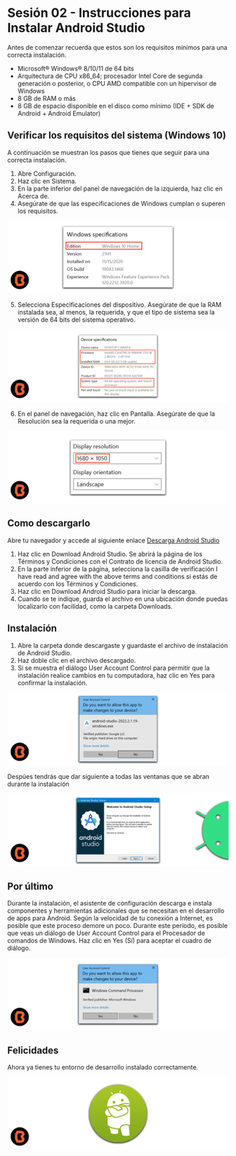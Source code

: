 # Sesión 02 - Instrucciones para Instalar Android Studio

Antes de comenzar recuerda que estos son los requisitos minimos para una correcta instalación.

<ul>
    <li> Microsoft® Windows® 8/10/11 de 64 bits </li>
    <li> Arquitectura de CPU x86_64; procesador Intel Core de segunda generación o posterior, o CPU AMD compatible con un hipervisor de Windows </li>
    <li>8 GB de RAM o más </li>
    <li>8 GB de espacio disponible en el disco como mínimo (IDE + SDK de Android + Android Emulator) </li>
</ul>

## Verificar los requisitos del sistema (Windows 10)

A continuación se muestran los pasos que tienes que seguir para una correcta instalación.

1. Abre Configuración.
2. Haz clic en Sistema.
3. En la parte inferior del panel de navegación de la izquierda, haz clic en Acerca de.
4. Asegúrate de que las especificaciones de Windows cumplan o superen los requisitos.

![AndroidStudio](img/01.png)

5. Selecciona Especificaciones del dispositivo. Asegúrate de que la RAM instalada sea, al menos, la requerida, y que el tipo de sistema sea la versión de 64 bits del sistema operativo.

![AndroidStudio](img/02.png)

6. En el panel de navegación, haz clic en Pantalla. Asegúrate de que la Resolución sea la requerida o una mejor.

![AndroidStudio](img/03.png)

## Como descargarlo

<p>Abre tu navegador y accede al siguiente enlace <a href="https://developer.android.com/studio?hl=es-419#get-android-studio">Descarga Android Studio</a></p>

1. Haz clic en Download Android Studio. Se abrirá la página de los Términos y Condiciones con el Contrato de licencia de Android Studio.
2. En la parte inferior de la página, selecciona la casilla de verificación I have read and agree with the above terms and conditions si estás de acuerdo con los Términos y Condiciones.
3. Haz clic en Download Android Studio para iniciar la descarga.
4. Cuando se te indique, guarda el archivo en una ubicación donde puedas localizarlo con facilidad, como la carpeta Downloads.

## Instalación

1. Abre la carpeta donde descargaste y guardaste el archivo de instalación de Android Studio.
2. Haz doble clic en el archivo descargado.
3. Si se muestra el diálogo User Account Control para permitir que la instalación realice cambios en tu computadora, haz clic en Yes para confirmar la instalación.

![AndroidStudio](img/04.png)

Despúes tendrás que dar siguiente a todas las ventanas que se abran durante la instalación

![AndroidStudio](img/05.png)

## Por último

Durante la instalación, el asistente de configuración descarga e instala componentes y herramientas adicionales que se necesitan en el desarrollo de apps para Android. Según la velocidad de tu conexión a Internet, es posible que este proceso demore un poco. Durante este período, es posible que veas un diálogo de User Account Control para el Procesador de comandos de Windows. Haz clic en Yes (Sí) para aceptar el cuadro de diálogo.

![AndroidStudio](img/06.png)

## Felicidades

Ahora ya tienes tu entorno de desarrollo instalado correctamente.

![AndroidStudio](img/07.png)